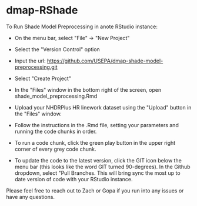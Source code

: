 # dmap-RShade
To Run Shade Model Preprocessing in anote RStudio instance:
- On the menu bar, select "File" -> "New Project"
- Select the "Version Control" option
- Input the url: https://github.com/USEPA/dmap-shade-model-preprocessing.git
- Select "Create Project"
- In the "Files" window in the bottom right of the screen, open shade_model_preprocessing.Rmd
- Upload your NHDRPlus HR linework dataset using the "Upload" button in the "Files" window. 
- Follow the instructions in the .Rmd file, setting your parameters and running the code chunks in order. 
- To run a code chunk, click the green play button in the upper right corner of every grey code chunk. 

- To update the code to the latest version, click the GIT icon below the menu bar (this looks like the word GIT turned 90-degrees). In the Github dropdown, select "Pull Branches. This will bring sync the most up to date version of code with your RStudio instance. 

Please feel free to reach out to Zach or Gopa if you run into any issues or have any questions. 
